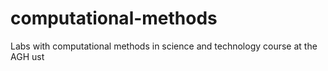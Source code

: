 # computational-methods
Labs with computational methods in science and technology course at the AGH ust 
